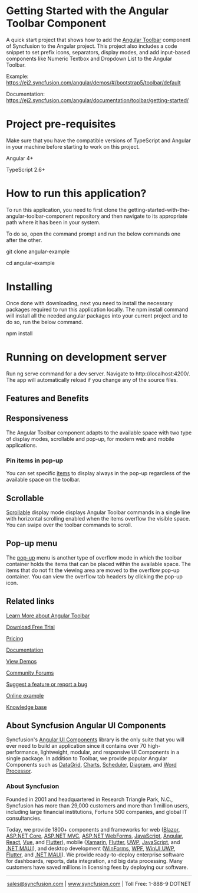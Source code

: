# Getting Started with the Angular Toolbar Component

A quick start project that shows how to add the [Angular Toolbar](https://www.syncfusion.com/angular-components/angular-toolbar?utm_source=github&utm_medium=listing&utm_campaign=angular-toolbar-github-samples) component of Syncfusion to the Angular project. This project also includes a code snippet to set prefix icons, separators, display modes, and add input-based components like Numeric Textbox and Dropdown List to the Angular Toolbar.

Example: https://ej2.syncfusion.com/angular/demos/#/bootstrap5/toolbar/default  

Documentation: https://ej2.syncfusion.com/angular/documentation/toolbar/getting-started/ 


# Project pre-requisites

Make sure that you have the compatible versions of TypeScript and Angular in your machine before starting to work on this project.

Angular 4+

TypeScript 2.6+

# How to run this application?

To run this application, you need to first clone the  getting-started-with-the-angular-toolbar-component repository and then navigate to its appropriate path where it has been in your system.

To do so, open the command prompt and run the below commands one after the other.

git clone angular-example

cd angular-example

# Installing

Once done with downloading, next you need to install the necessary packages required to run this application locally. The npm install command will install all the needed angular packages into your current project and to do so, run the below command.

npm install

# Running on development server

Run ng serve command for a dev server. Navigate to http://localhost:4200/. The app will automatically reload if you change any of the source files.


## Features and Benefits

## Responsiveness

The Angular Toolbar component adapts to the available space with two type of display modes, scrollable and pop-up, for modern web and mobile applications.

### Pin items in pop-up

You can set specific [items](https://ej2.syncfusion.com/angular/documentation/toolbar/item-configuration/?utm_source=github&utm_medium=listing&utm_campaign=angular-toolbar-github-samples) to display always in the pop-up regardless of the available space on the toolbar.

## Scrollable

[Scrollable](https://ej2.syncfusion.com/angular/documentation/toolbar/responsive-mode/#scrollable?utm_source=github&utm_medium=listing&utm_campaign=angular-toolbar-github-samples) display mode displays Angular Toolbar commands in a single line with horizontal scrolling enabled when the items overflow the visible space. You can swipe over the toolbar commands to scroll.

## Pop-up menu

The [pop-up](https://ej2.syncfusion.com/angular/documentation/toolbar/responsive-mode/#popup?utm_source=github&utm_medium=listing&utm_campaign=angular-toolbar-github-samples) menu is another type of overflow mode in which the toolbar container holds the items that can be placed within the available space. The items that do not fit the viewing area are moved to the overflow pop-up container. You can view the overflow tab headers by clicking the pop-up icon.

## Related links
[Learn More about Angular Toolbar](https://www.syncfusion.com/angular-components/angular-toolbar?utm_source=github&utm_medium=listing&utm_campaign=angular-toolbar-github-samples)

[Download Free Trial](https://www.syncfusion.com/downloads/angular?utm_source=github&utm_medium=listing&utm_campaign=angular-toolbar-github-samples)

[Pricing](https://www.syncfusion.com/sales/products/angular?utm_source=github&utm_medium=listing&utm_campaign=angular-toolbar-github-samples)

[Documentation](https://ej2.syncfusion.com/angular/documentation/toolbar/getting-started/?utm_source=github&utm_medium=listing&utm_campaign=angular-toolbar-github-samples)

[View Demos](https://github.com/SyncfusionExamples/getting-started-with-the-angular-toolbar-component?utm_source=github&utm_medium=listing&utm_campaign=angular-toolbar-github-samples)

[Community Forums](https://www.syncfusion.com/forums/angular-components?utm_source=github&utm_medium=listing&utm_campaign=angular-toolbar-github-samples)

[Suggest a feature or report a bug](https://www.syncfusion.com/feedback/angular?utm_source=github&utm_medium=listing&utm_campaign=angular-toolbar-github-samples)

[Online example](https://ej2.syncfusion.com/angular/demos/#/fabric/toolbar/default?utm_source=github&utm_medium=listing&utm_campaign=angular-toolbar-github-samples)

[Knowledge base](https://www.syncfusion.com/kb/angular-components?utm_source=github&utm_medium=listing&utm_campaign=angular-toolbar-github-samples)


## About Syncfusion Angular UI Components

Syncfusion's [Angular UI Components](https://www.syncfusion.com/angular-components?utm_source=github&utm_medium=listing&utm_campaign=angular-toolbar-github-samples) library is the only suite that you will ever need to build an application since it contains over 70 high-performance, lightweight, modular, and responsive UI Components in a single package. In addition to Toolbar, we provide popular Angular Components such as [DataGrid](https://www.syncfusion.com/angular-components/angular-grid?utm_source=github&utm_medium=listing&utm_campaign=angular-toolbar-github-samples), [Charts](https://www.syncfusion.com/angular-components/angular-charts?utm_source=github&utm_medium=listing&utm_campaign=angular-toolbar-github-samples), [Scheduler](https://www.syncfusion.com/angular-components/angular-scheduler?utm_source=github&utm_medium=listing&utm_campaign=angular-toolbar-github-samples), [Diagram](https://www.syncfusion.com/angular-components/angular-diagram?utm_source=github&utm_medium=listing&utm_campaign=angular-toolbar-github-samples), and [Word Processor](https://www.syncfusion.com/angular-components/angular-word-processor?utm_source=github&utm_medium=listing&utm_campaign=angular-toolbar-github-samples).

### About Syncfusion
Founded in 2001 and headquartered in Research Triangle Park, N.C., Syncfusion has more than 29,000 customers and more than 1 million users, including large financial institutions, Fortune 500 companies, and global IT consultancies.

Today, we provide 1800+ components and frameworks for web ([Blazor](https://www.syncfusion.com/blazor-components?utm_source=github&utm_medium=listing&utm_campaign=angular-toolbar-github-samples), [ASP.NET Core](https://www.syncfusion.com/aspnet-core-ui-controls?utm_source=github&utm_medium=listing&utm_campaign=angular-toolbar-github-samples), [ASP.NET MVC](https://www.syncfusion.com/aspnet-mvc-ui-controls?utm_source=github&utm_medium=listing&utm_campaign=angular-toolbar-github-samples), [ASP.NET WebForms](https://www.syncfusion.com/jquery/aspnet-webforms-ui-controls?utm_source=github&utm_medium=listing&utm_campaign=angular-toolbar-github-samples), [JavaScript](https://www.syncfusion.com/javascript-ui-controls?utm_source=github&utm_medium=listing&utm_campaign=angular-toolbar-github-samples), [Angular](https://www.syncfusion.com/angular-components?utm_source=github&utm_medium=listing&utm_campaign=angular-toolbar-github-samples), [React](https://www.syncfusion.com/react-components?utm_source=github&utm_medium=listing&utm_campaign=angular-toolbar-github-samples), [Vue](https://www.syncfusion.com/vue-components?utm_source=github&utm_medium=listing&utm_campaign=angular-toolbar-github-samples), and [Flutter](https://www.syncfusion.com/flutter-widgets?utm_source=github&utm_medium=listing&utm_campaign=angular-toolbar-github-samples)), mobile ([Xamarin](https://www.syncfusion.com/xamarin-ui-controls?utm_source=github&utm_medium=listing&utm_campaign=angular-toolbar-github-samples), [Flutter](https://www.syncfusion.com/flutter-widgets?utm_source=github&utm_medium=listing&utm_campaign=angular-toolbar-github-samples), [UWP](https://www.syncfusion.com/uwp-ui-controls?utm_source=github&utm_medium=listing&utm_campaign=angular-toolbar-github-samples), [JavaScript](https://www.syncfusion.com/javascript-ui-controls?utm_source=github&utm_medium=listing&utm_campaign=angular-toolbar-github-samples), and [.NET MAUI](https://www.syncfusion.com/maui-controls?utm_source=github&utm_medium=listing&utm_campaign=angular-toolbar-github-samples)), and desktop development ([WinForms](https://www.syncfusion.com/winforms-ui-controls?utm_source=github&utm_medium=listing&utm_campaign=angular-toolbar-github-samples), [WPF](https://www.syncfusion.com/wpf-controls?utm_source=github&utm_medium=listing&utm_campaign=angular-toolbar-github-samples), [WinUI](https://www.syncfusion.com/winui-controls?utm_source=github&utm_medium=listing&utm_campaign=angular-toolbar-github-samples),[UWP](https://www.syncfusion.com/uwp-ui-controls?utm_source=github&utm_medium=listing&utm_campaign=angular-toolbar-github-samples), [Flutter](https://www.syncfusion.com/flutter-widgets?utm_source=github&utm_medium=listing&utm_campaign=angular-toolbar-github-samples), and [.NET MAUI](https://www.syncfusion.com/maui-controls?utm_source=github&utm_medium=listing&utm_campaign=angular-toolbar-github-samples)). We provide ready-to-deploy enterprise software for dashboards, reports, data integration, and big data processing. Many customers have saved millions in licensing fees by deploying our software.

<hr style="height:0.3px;border:none;color:lightgrey;background-color:lightgrey;" />

<p align="center">
<a href="mailto:sales@syncfusion.com?Subject=Syncfusion Angular Toolbar - GitHub" target="_top">sales@syncfusion.com</a> | <a href="https://www.syncfusion.com?utm_source=github&utm_medium=listing&utm_campaign=angular-toolbar-github-samples">www.syncfusion.com</a> | Toll Free: 1-888-9 DOTNET <br>
</p>